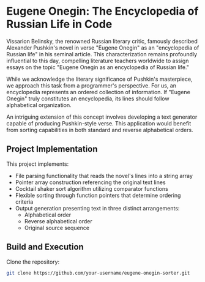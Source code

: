 # Eugene Onegin: The Encyclopedia of Russian Life in Code

Vissarion Belinsky, the renowned Russian literary critic, famously described Alexander Pushkin's novel in verse "Eugene Onegin" as an "encyclopedia of Russian life" in his seminal article. This characterization remains profoundly influential to this day, compelling literature teachers worldwide to assign essays on the topic "Eugene Onegin as an encyclopedia of Russian life."

While we acknowledge the literary significance of Pushkin's masterpiece, we approach this task from a programmer's perspective. For us, an encyclopedia represents an ordered collection of information. If "Eugene Onegin" truly constitutes an encyclopedia, its lines should follow alphabetical organization.

An intriguing extension of this concept involves developing a text generator capable of producing Pushkin-style verse. This application would benefit from sorting capabilities in both standard and reverse alphabetical orders.

## Project Implementation

This project implements:
- File parsing functionality that reads the novel's lines into a string array
- Pointer array construction referencing the original text lines
- Cocktail shaker sort algorithm utilizing comparator functions
- Flexible sorting through function pointers that determine ordering criteria
- Output generation presenting text in three distinct arrangements:
  - Alphabetical order
  - Reverse alphabetical order
  - Original source sequence

## Build and Execution

Clone the repository:
```bash
git clone https://github.com/your-username/eugene-onegin-sorter.git
